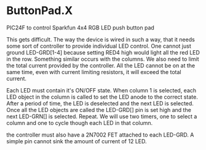 ButtonPad.X
===========

PIC24F to control Sparkfun 4x4 RGB  LED push button pad

This gets difficult.
The way the device is wired in such a way, that it needs some sort of controller to
provide individual LED control.  One cannot just ground LED-GRD[1-4] because setting
RED4 high would light all the red LED in the row.  Something similar occurs with the columns.
We also need to limit the total current provided by the controller.  All the LED cannot
be on at the same time, even with current limiting resistors, it will exceed the total current.

Each LED must contain it's ON/OFF state.  When column 1 is selected, each LED object
in the column is called to set the LED anode to the correct state.  After a period of time,
the LED is deselected and the next LED is selected.  Once all the LED objects are called
the LED-GRD[] pin is set high and the next LED-GRN[] is selected.  Repeat.
We will use two timers, one to select a column and one to cycle though each LED in that column.

the controller must also have a 2N7002 FET attached to each LED-GRD.  A simple pin cannot sink
the amount of current of 12 LED.
